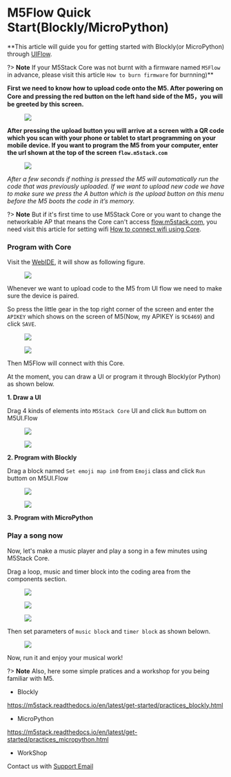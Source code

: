 # M5Flow Quick Start(Blockly/MicroPython)

**This article will guide you for getting started with Blockly(or MicroPython) through [UIFlow](flow.m5stack.com).

?> **Note** If your M5Stack Core was not burnt with a firmware named `M5Flow` in advance, please visit this article `How to burn firmware` for burnning)**

**First we need to know how to upload code onto the M5. After powering on Core and pressing the red button on the left hand side of the M5，you will be greeted by this screen.**

<figure>
    <img src="assets/img/getting_started_pics/m5stack_core/get_started_with_uiflow/core_home_page.png">
</figure>

**After pressing the upload button you will arrive at a screen with a QR code which you scan with your phone or tablet to start programming on your mobile device. If you want to program the M5 from your computer, enter the url shown at the top of the screen `flow.m5stack.com`**

<figure>
    <img src="assets/img/getting_started_pics/m5stack_core/get_started_with_uiflow/apikey.jpg">
</figure>

*After a few seconds if nothing is pressed the M5 will automatically run the code that was previously uploaded. If we want to upload new code we have to make sure we press the A button which is the upload button on this menu before the M5 boots the code in it’s memory.*

?> **Note** But if it's first time to use M5Stack Core or you want to change the networkable AP that means the Core can't access [flow.m5stack.com](flow.m5stack.com), you need visit this article for setting wifi [How to connect wifi using Core](../related_documents/how_to_connect_wifi_using_core).


### Program with Core

Visit the [WebIDE](flow.m5stack.com), it will show as following figure.

<figure>
    <img src="assets/img/getting_started_pics/m5stack_core/get_started_with_uiflow/webide.png">
</figure>

Whenever we want to upload code to the M5 from UI flow we need to make sure the device is paired.

So press the little gear in the top right corner of the screen and enter the `APIKEY` which shows on the screen of M5(Now, my APIKEY is `9C6469`) and click `SAVE`.

<figure>
    <img src="assets/img/getting_started_pics/m5stack_core/get_started_with_uiflow/click_for_apikey.png">
</figure>

<figure>
    <img src="assets/img/getting_started_pics/m5stack_core/get_started_with_uiflow/input_apikey.png">
</figure>

Then M5Flow will connect with this Core.

At the moment, you can draw a UI or program it through Blockly(or Python) as shown below.

**1. Draw a UI**

Drag 4 kinds of elements into `M5Stack Core` UI and click `Run` buttom on M5UI.Flow

<figure>
    <img src="assets/img/getting_started_pics/m5stack_core/get_started_with_uiflow/draw_ui.png">
</figure>

<figure>
    <img src="assets/img/getting_started_pics/m5stack_core/get_started_with_uiflow/run_and_upload.png">
</figure>

**2. Program with Blockly**

Drag a block named `Set emoji map in0` from `Emoji` class and click `Run` buttom on M5UI.Flow

<figure>
    <img src="assets/img/getting_started_pics/m5stack_core/get_started_with_uiflow/draw_heart.png">
</figure>

<figure>
    <img src="assets/img/getting_started_pics/m5stack_core/get_started_with_uiflow/run_and_upload.png">
</figure>

**3. Program with MicroPython**



### Play a song now

Now, let's make a music player and play a song in a few minutes using M5Stack Core.

Drag a loop, music and timer block into the coding area from the components section.

<figure>
    <img src="assets/img/getting_started_pics/m5stack_core/get_started_with_uiflow/drag_loop_block.png">
</figure>

<figure>
    <img src="assets/img/getting_started_pics/m5stack_core/get_started_with_uiflow/drag_music_block.png">
</figure>

<figure>
    <img src="assets/img/getting_started_pics/m5stack_core/get_started_with_uiflow/drag_timer_block.png">
</figure>

Then set parameters of `music block` and `timer block` as shown belown.

<figure>
    <img src="assets/img/getting_started_pics/m5stack_core/get_started_with_uiflow/whole_program.png">
</figure>

Now, run it and enjoy your musical work!

?> **Note** Also, here some simple pratices and a workshop for you being familiar with M5.
- Blockly

https://m5stack.readthedocs.io/en/latest/get-started/practices_blockly.html

- MicroPython

https://m5stack.readthedocs.io/en/latest/get-started/practices_micropython.html

- WorkShop

Contact us with [Support Email](support@m5stack.com)